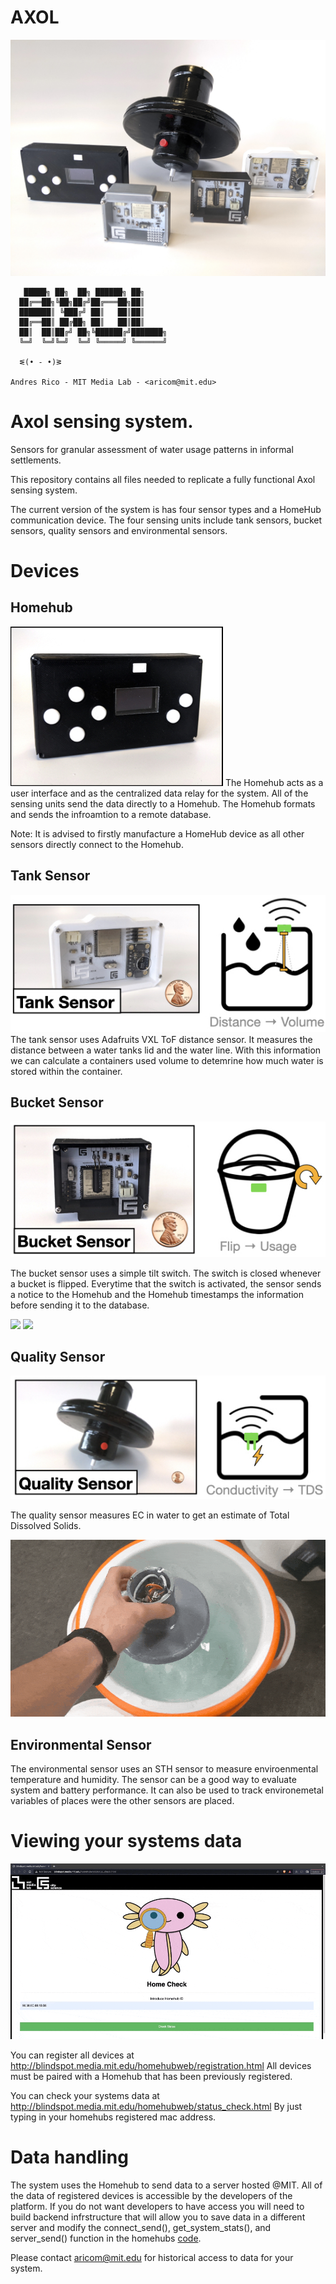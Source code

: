 # AXOL

<img src="images/axol_system.jpeg">

```
   █████╗ ██╗  ██╗ ██████╗ ██╗     
  ██╔══██╗╚██╗██╔╝██╔═══██╗██║     
  ███████║ ╚███╔╝ ██║   ██║██║     
  ██╔══██║ ██╔██╗ ██║   ██║██║     
  ██║  ██║██╔╝ ██╗╚██████╔╝███████╗
  ╚═╝  ╚═╝╚═╝  ╚═╝ ╚═════╝ ╚══════╝

  ᓬ(• - •)ᕒ

Andres Rico - MIT Media Lab - <aricom@mit.edu>

```

<h1>Axol sensing system. </h1>

Sensors for granular assessment of water usage patterns in informal settlements.

This repository contains all files needed to replicate a fully functional Axol sensing system.

The current version of the system is has four sensor types and a HomeHub communication device. The four sensing units include tank sensors, bucket sensors, quality sensors and environmental sensors.

<h1>Devices</h1>


<h2>Homehub</h2>
<img src="images/homehub.jpeg">
The Homehub acts as a user interface and as the centralized data relay for the system. All of the sensing units send the data directly to a Homehub. The Homehub formats and sends the infroamtion to a remote database. 

Note: It is advised to firstly manufacture a HomeHub device as all other sensors directly connect to the Homehub. 

<h2>Tank Sensor</h2>
<img src="images/tank_sensor.jpeg">
The tank sensor uses Adafruits VXL ToF distance sensor. It measures the distance between a water tanks lid and the water line. With this information we can calculate a containers used volume to detemrine how much water is stored within the container. 

<h2>Bucket Sensor</h2>
<img src="images/bucket_sensor.jpeg">

The bucket sensor uses a simple tilt switch. The switch is closed whenever a bucket is flipped. Everytime that the switch is activated, the sensor sends a notice to the Homehub and the Homehub timestamps the information before sending it to the database. 

<img src="images/Bucket_zoom.gif">
<img src="images/bucket2.gif">

<h2>Quality Sensor</h2>
<img src="images/quality_sensor.jpeg">

The quality sensor measures EC in water to get an estimate of Total Dissolved Solids. 

<img src="images/buoy_floating.gif">


<h2>Environmental Sensor</h2>
The environmental sensor uses an STH sensor to measure enviroenmental temperature and humidity. The sensor can be a good way to evaluate system and battery performance. It can also be used to track environemetal variables of places were the other sensors are placed. 


<h1>Viewing your systems data </h1>

<img src="images/dashupdate.gif">

You can register all devices at <http://blindspot.media.mit.edu/homehubweb/registration.html>
All devices must be paired with a Homehub that has been previously registered. 

You can check your systems data at <http://blindspot.media.mit.edu/homehubweb/status_check.html>
By just typing in your homehubs registered mac address. 

<h1>Data handling</h1>

The system uses the Homehub to send data to a server hosted @MIT. All of the data of registered devices is accessible by the developers of the platform. If you do not want developers to have access you will need to build backend infrstructure that will allow you to save data in a different server and modify the connect_send(), get_system_stats(), and server_send() function in the homehubs <a href="https://github.com/AndresRicoM/axol/blob/main/homehub/code/cs_homehub.ino">code</a>. 

Please contact <aricom@mit.edu> for historical access to data for your system. 